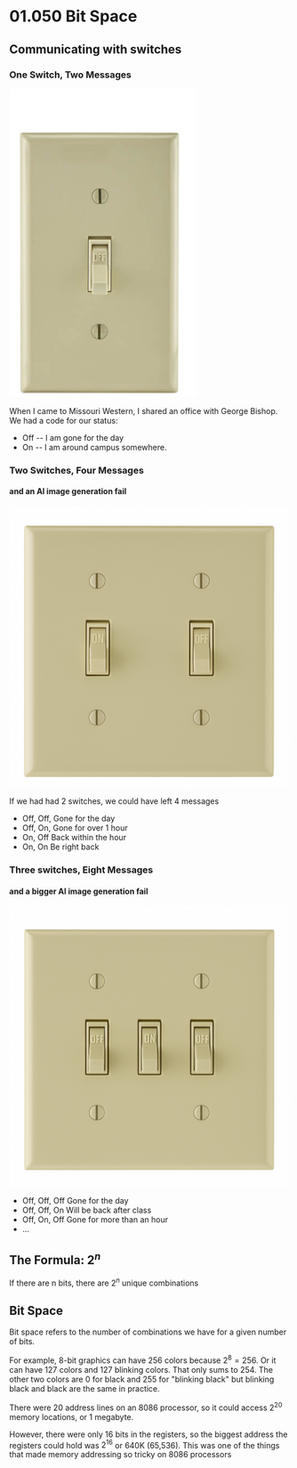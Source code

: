 # 01.050 Bit Space

## Communicating with switches

### One Switch, Two Messages

![Single light switch](images/switch1.png)

When I came to Missouri Western, I shared an office with George Bishop.  We had a code for our status:

* Off -- I am gone for the day
* On  -- I am around campus somewhere.

### Two Switches, Four Messages

#### and an AI image generation fail

![Two light switches](images/switch2.png)

If we had had 2 switches, we could have left 4 messages

* Off, Off, Gone for the day
* Off,  On, Gone for over 1 hour
* On, Off Back within the hour
* On, On Be right back

### Three switches, Eight Messages

#### and a bigger AI image generation fail

![Three light switches](images/switch3.png)

* Off, Off, Off Gone for the day
* Off, Off, On  Will be back after class
* Off, On, Off  Gone for more than an hour
* ...
  


## The Formula: $2^n$

If there are n bits, there are $2^n$ unique combinations

## Bit Space

Bit space refers to the number of combinations we have for a given number of bits.  

For example, 8-bit graphics can have 256 colors because $2^8 = 256$.  Or it can have 127 colors and 127 blinking colors.  That only sums to 254.  The other two colors are 0 for black and 255 for "blinking black" but blinking black and black are the same in practice.

There were 20 address lines on an 8086 processor, so it could access $2^20$ memory locations, or 1 megabyte.

However, there were only 16 bits in the registers, so the biggest address the registers could hold was $2^16$ or 640K (65,536).  This was one of the things that made memory addressing so tricky on 8086 processors

